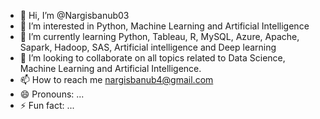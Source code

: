 - 👋 Hi, I’m @Nargisbanub03
- 👀 I’m interested in Python, Machine Learning and Artificial Intelligence
- 🌱 I’m currently learning Python, Tableau, R, MySQL, Azure, Apache, Sapark, Hadoop, SAS, Artificial intelligence and Deep learning
- 💞️ I’m looking to collaborate on all topics related to Data Science, Machine Learning and Artificial Intelligence.
- 📫 How to reach me nargisbanub4@gmail.com
- 😄 Pronouns: ...
- ⚡ Fun fact: ...

<!---
Nargisbanub03/Nargisbanub03 is a ✨ special ✨ repository because its `README.md` (this file) appears on your GitHub profile.
You can click the Preview link to take a look at your changes.
--->
